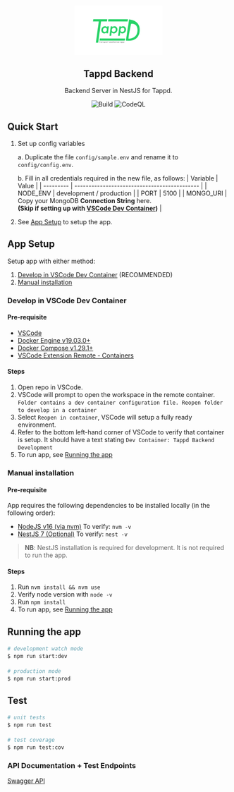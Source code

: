 <p align="center">
<img width="200px" src="public/assets/images/logo.png" align="center" alt="Kampong" />
 <h2 align="center">Tappd Backend</h2>
 <p align="center">Backend Server in NestJS for Tappd.</p>
</p>
<p align="center">
    <img alt="Build" src="https://github.com/tappd-sg/tappd-backend/actions/workflows/build.yaml/badge.svg" />
    <img alt="CodeQL" src="https://github.com/tappd-sg/tappd-backend/actions/workflows/codeql-analysis.yml/badge.svg" />
</p>

## Quick Start

1. Set up config variables

   a. Duplicate the file `config/sample.env` and rename it to `config/config.env`.

   b. Fill in all credentials required in the new file, as follows:
   | Variable | Value |
   | --------- | -------------------------------------------- |
   | NODE_ENV | development / production |
   | PORT | 5100 |
   | MONGO_URI | Copy your MongoDB **Connection String** here.<br/> **(Skip if setting up with [VSCode Dev Container](#develop-in-vscode-dev-container))** |

2. See [App Setup](#app-setup) to setup the app.

## App Setup

Setup app with either method:

1. [Develop in VSCode Dev Container](#develop-in-vscode-dev-container) (RECOMMENDED)
2. [Manual installation](#manual-installation)

### Develop in VSCode Dev Container

#### Pre-requisite

- [VSCode](https://code.visualstudio.com/)
- [Docker Engine v19.03.0+](https://docs.docker.com/engine/install/)
- [Docker Compose v1.29.1+](https://docs.docker.com/compose/install/)
- [VSCode Extension Remote - Containers](https://marketplace.visualstudio.com/items?itemName=ms-vscode-remote.remote-containers)

#### Steps

1. Open repo in VSCode.
2. VSCode will prompt to open the workspace in the remote container. `Folder contains a dev container configuration file. Reopen folder to develop in a container`
3. Select `Reopen in container`, VSCode will setup a fully ready environment.
4. Refer to the bottom left-hand corner of VSCode to verify that container is setup. It should have a text stating `Dev Container: Tappd Backend Development`
5. To run app, see [Running the app](#running-the-app)

### Manual installation

#### Pre-requisite

App requires the following dependencies to be installed locally (in the following order):

- [NodeJS v16 (via nvm)](https://github.com/nvm-sh/nvm) To verify: `nvm -v`
- [NestJS 7 (Optional)](https://docs.nestjs.com) To verify: `nest -v`

> **NB**: NestJS installation is required for development. It is not required to run the app.

#### Steps

1. Run `nvm install && nvm use`
2. Verify node version with `node -v`
3. Run `npm install`
4. To run app, see [Running the app](#running-the-app)

## Running the app

```bash
# development watch mode
$ npm run start:dev

# production mode
$ npm run start:prod
```

## Test

```bash
# unit tests
$ npm run test

# test coverage
$ npm run test:cov
```

### API Documentation + Test Endpoints

[Swagger API](https://tappd-be.herokuapp.com/api)
